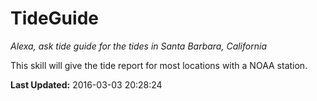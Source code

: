 # TideGuide
*Alexa, ask tide guide for the tides in Santa Barbara, California*

This skill will give the tide report for most locations with a NOAA station.

**Last Updated:** 2016-03-03 20:28:24